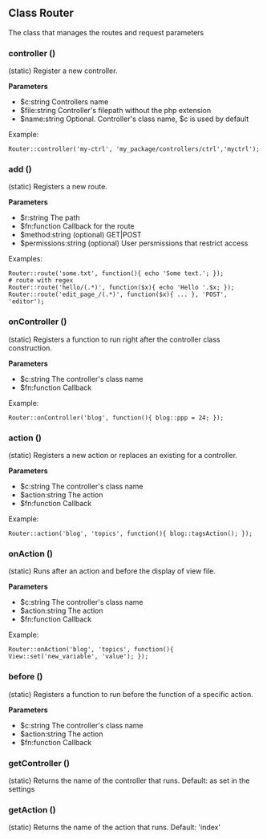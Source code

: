 ## Class Router
The class that manages the routes and request parameters

### controller ()
(static) Register a new controller.

**Parameters**
- $c:string Controllers name
- $file:string Controller's filepath without the php extension
- $name:string Optional. Controller's class name, $c is used by default

Example:
```
Router::controller('my-ctrl', 'my_package/controllers/ctrl','myctrl');
```


### add ()
(static) Registers a new route.

**Parameters**
- $r:string The path
- $fn:function Callback for the route
- $method:string (optional) GET|POST
- $permissions:string (optional) User persmissions that restrict access

Examples:
```
Router::route('some.txt', function(){ echo 'Some text.'; });
# route with regex
Router::route('hello/(.*)', function($x){ echo 'Hello '.$x; });
Router::route('edit_page_/(.*)', function($x){ ... }, 'POST', 'editor');
```


### onController ()
(static) Registers a function to run right after the controller class construction.

**Parameters**
- $c:string The controller's class name
- $fn:function Callback

Example:
```
Router::onController('blog', function(){ blog::ppp = 24; });
```


### action ()
(static) Registers a new action or replaces an existing for a controller.

**Parameters**
- $c:string The controller's class name
- $action:string The action
- $fn:function Callback

Example:
```
Router::action('blog', 'topics', function(){ blog::tagsAction(); });
```


### onAction ()
(static) Runs after an action and before the display of view file.

**Parameters**
- $c:string The controller's class name
- $action:string The action
- $fn:function Callback

Example:
```
Router::onAction('blog', 'topics', function(){ View::set('new_variable', 'value'); });
```


### before ()
(static) Registers a function to run before the function of a specific action.

**Parameters**
- $c:string The controller's class name
- $action:string The action
- $fn:function Callback

### getController ()
(static) Returns the name of the controller that runs. Default: as set in the settings

### getAction ()
(static) Returns the name of the action that runs. Default: 'index'

